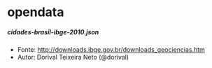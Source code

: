 opendata
========

##### cidades-brasil-ibge-2010.json 
- Fonte: http://downloads.ibge.gov.br/downloads_geociencias.htm
- Autor: Dorival Teixeira Neto (@dorival)
